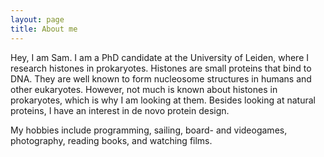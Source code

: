```yaml
---
layout: page
title: About me
---
```


Hey, I am Sam. I am a PhD candidate at the University of Leiden, where I research histones in prokaryotes.
Histones are small proteins that bind to DNA. They are well known to form nucleosome structures in humans and other eukaryotes.
However, not much is known about histones in prokaryotes, which is why I am looking at them.
Besides looking at natural proteins, I have an interest in de novo protein design.

My hobbies include programming, sailing, board- and videogames, photography, reading books, and watching films.